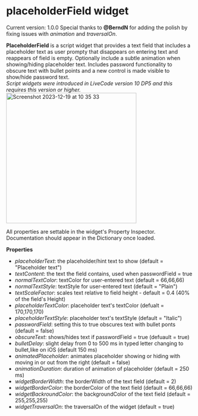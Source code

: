 # placeholderField widget
Current version: 1.0.0 
Special thanks to **@BerndN** for adding the polish by fixing issues with _animation_ and _traversalOn_.

**PlaceholderField** is a script widget that provides a text field that includes a placeholder text as user prompty that disappears on entering text and reappears of field is empty.
Optionally include a subtle animation when showing/hiding placeholder text.
Includes password functionality to obscure text with bullet points and a new control is made visible to show/hide password text.  
_Script widgets were introduced in LiveCode version 10 DP5 and this requires this version or higher._
<img width="350" alt="Screenshot 2023-12-19 at 10 35 33" src="https://github.com/stam66/placeholderField/assets/5677273/0f32d794-0c44-4e09-a38b-95b57b24e35b">

All properties are settable in the widget's Property Inspector. Documentation should appear in the Dictionary once loaded.

**Properties**
* _placeholderText_: the placeholder/hint text to show (default = "Placeholder text")
* _textContent_: the text the field contains, used when passwordField = true
* _normalTextColor_: textColor for user-entered text (default = 66,66,66)
* _normalTextStyle_: textStyle for user-entered text (default = "Plain")
* _textScaleFactor_: scales text relative to field height - default = 0.4 (40% of the field's Height)
* _placeholderTextColor_: placeholder text's textColor (defualt = 170,170,170)
* _placeholderTextStyle_: placeholder text's textStyle (default = "Italic")
* _passwordField_: setting this to true obscures text with bullet ponts (default = false)
* _obscureText_: shows/hides text if passwordField = true (defuault = true)
* _bulletDelay_: slight delay from 0 to 500 ms in typed letter changing to bullet,like on iOS (default 150 ms)
* _animatedPlaceholder_: animates placeholder showing or hiding with moving in or out from the right (default = false)
* _animationDuration_: duration of animation of placeholder (default = 250 ms)
* _widgetBorderWidth_: the borderWidth of the text field (default = 2)
* _widgetBorderColor_: the borderColor of the text field (default = 66,66,66)
* _widgetBackroundColor_: the backgroundColor of the text field (default = 255,255,255)
* _widgetTraversalOn_: the traversalOn of the widget (default = true)
